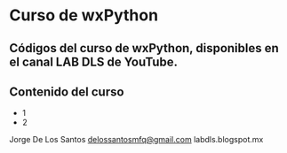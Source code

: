 Curso de wxPython
=================

Códigos del curso de wxPython, disponibles en el canal LAB DLS de YouTube.
--------------------------------------------------------------------------

Contenido del curso
-------------------

* 1
* 2




Jorge De Los Santos
delossantosmfq@gmail.com
labdls.blogspot.mx